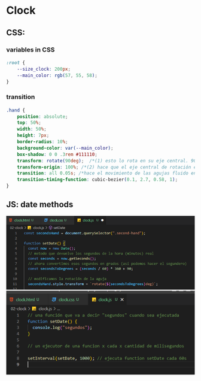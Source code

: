 # Clock

## CSS:

### variables in CSS

```CSS
:root {
    --size_clock: 200px;
    --main_color: rgb(57, 55, 58);
}
```

### transition

```CSS
.hand {
    position: absolute;
    top: 50%;
    width: 50%;
    height: 7px;
    border-radius: 10%;
    background-color: var(--main_color);
    box-shadow: 0 0 .3rem #111110;
    transform: rotate(90deg);  /*(1) esto lo rota en su eje central. 90° lo pone en vertical en vez de horizontal*/
    transform-origin: 100%; /*(2) hace que el eje central de rotación este en el extremo en vez del medio (50%)*/
    transition: all 0.05s; /*hace el movimiento de las agujas fluido en vez de brusco*/
    transition-timing-function: cubic-bezier(0.1, 2.7, 0.58, 1);
}
```

## JS: date methods

![](./img/Screenshot_1.png)
![](./img/Screenshot_2.png)
